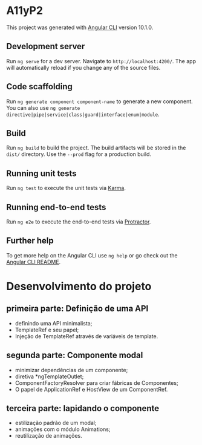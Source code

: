 # A11yP2

This project was generated with [Angular CLI](https://github.com/angular/angular-cli) version 10.1.0.

## Development server

Run `ng serve` for a dev server. Navigate to `http://localhost:4200/`. The app will automatically reload if you change any of the source files.

## Code scaffolding

Run `ng generate component component-name` to generate a new component. You can also use `ng generate directive|pipe|service|class|guard|interface|enum|module`.

## Build

Run `ng build` to build the project. The build artifacts will be stored in the `dist/` directory. Use the `--prod` flag for a production build.

## Running unit tests

Run `ng test` to execute the unit tests via [Karma](https://karma-runner.github.io).

## Running end-to-end tests

Run `ng e2e` to execute the end-to-end tests via [Protractor](http://www.protractortest.org/).

## Further help

To get more help on the Angular CLI use `ng help` or go check out the [Angular CLI README](https://github.com/angular/angular-cli/blob/master/README.md).


# Desenvolvimento do projeto

## primeira parte: Definição de uma API
- definindo uma API minimalista;
- TemplateRef e seu papel;
- Injeção de TemplateRef através de variáveis de template.

## segunda parte: Componente modal
- minimizar dependências de um componente;
- diretiva *ngTemplateOutlet;
- ComponentFactoryResolver para criar fábricas de Componentes;
- O papel de ApplicationRef e HostView de um ComponentRef.

## terceira parte: lapidando o componente
- estilização padrão de um modal;
- animações com o módulo Animations;
- reutilização de animações.
